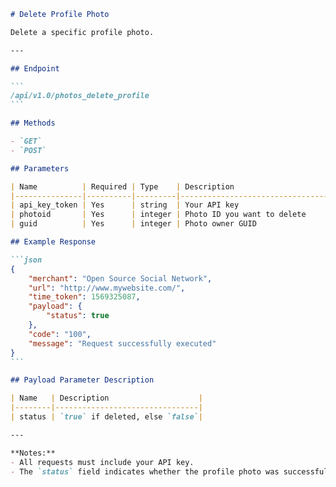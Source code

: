 ````markdown name=docs/endpoints/photos_delete_profile.md
# Delete Profile Photo

Delete a specific profile photo.

---

## Endpoint

```
/api/v1.0/photos_delete_profile
```

## Methods

- `GET`
- `POST`

## Parameters

| Name          | Required | Type    | Description                          |
|---------------|----------|---------|--------------------------------------|
| api_key_token | Yes      | string  | Your API key                         |
| photoid       | Yes      | integer | Photo ID you want to delete          |
| guid          | Yes      | integer | Photo owner GUID                     |

## Example Response

```json
{
    "merchant": "Open Source Social Network",
    "url": "http://www.mywebsite.com/",
    "time_token": 1569325087,
    "payload": {
        "status": true
    },
    "code": "100",
    "message": "Request successfully executed"
}
```

## Payload Parameter Description

| Name   | Description                    |
|--------|--------------------------------|
| status | `true` if deleted, else `false`|

---

**Notes:**
- All requests must include your API key.
- The `status` field indicates whether the profile photo was successfully deleted.
````
